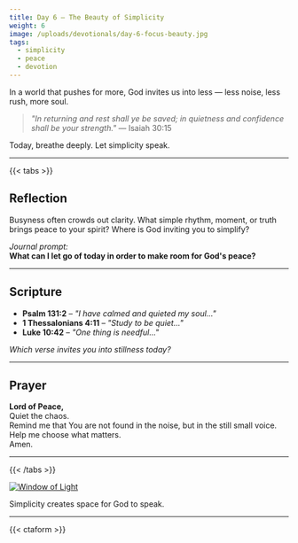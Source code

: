 ```yaml
---
title: Day 6 – The Beauty of Simplicity
weight: 6
image: /uploads/devotionals/day-6-focus-beauty.jpg
tags:
  - simplicity
  - peace
  - devotion
---
```


In a world that pushes for more, God invites us into less — less noise, less rush, more soul.

> _"In returning and rest shall ye be saved; in quietness and confidence shall be your strength."_ — Isaiah 30:15

Today, breathe deeply. Let simplicity speak.

---

{{< tabs >}}

## Reflection

Busyness often crowds out clarity. What simple rhythm, moment, or truth brings peace to your spirit? Where is God inviting you to simplify?

_Journal prompt:_  
**What can I let go of today in order to make room for God's peace?**

---

## Scripture

- **Psalm 131:2** – _"I have calmed and quieted my soul..."_
- **1 Thessalonians 4:11** – _"Study to be quiet..."_
- **Luke 10:42** – _"One thing is needful..."_

_Which verse invites you into stillness today?_

---

## Prayer

**Lord of Peace,**  
Quiet the chaos.  
Remind me that You are not found in the noise, but in the still small voice.  
Help me choose what matters.  
Amen.

---

{{< /tabs >}}

[![Window of Light](/uploads/devotionals/day-6-focus-beauty.jpg)](/uploads/devotionals/day-6-focus-beauty.jpg)

Simplicity creates space for God to speak.

---

{{< ctaform >}}
